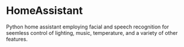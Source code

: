 # HomeAssistant
Python home assistant employing facial and speech recognition for seemless control of lighting, music, temperature, and a variety of other features.
